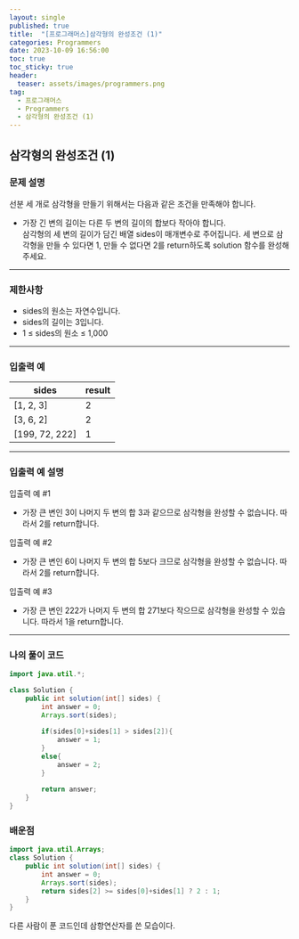 ```yaml
---
layout: single
published: true
title:  "[프로그래머스]삼각형의 완성조건 (1)"
categories: Programmers
date: 2023-10-09 16:56:00
toc: true
toc_sticky: true
header:
  teaser: assets/images/programmers.png
tag:   
  - 프로그래머스
  - Programmers
  - 삼각형의 완성조건 (1)
---
```


## 삼각형의 완성조건 (1)

### 문제 설명

선분 세 개로 삼각형을 만들기 위해서는 다음과 같은 조건을 만족해야 합니다.  

* 가장 긴 변의 길이는 다른 두 변의 길이의 합보다 작아야 합니다.  
삼각형의 세 변의 길이가 담긴 배열 sides이 매개변수로 주어집니다. 세 변으로 삼각형을 만들 수 있다면 1, 만들 수 없다면 2를 return하도록 solution 함수를 완성해주세요.

----------------

### 제한사항

* sides의 원소는 자연수입니다.
* sides의 길이는 3입니다.
* 1 ≤ sides의 원소 ≤ 1,000


----------------

### 입출력 예

|sides	|result|
|---|---|
|[1, 2, 3]|	2|
|[3, 6, 2]|	2|
|[199, 72, 222]|	1|

----------------

### 입출력 예 설명

입출력 예 #1  

* 가장 큰 변인 3이 나머지 두 변의 합 3과 같으므로 삼각형을 완성할 수 없습니다. 따라서 2를 return합니다.
  

입출력 예 #2  

* 가장 큰 변인 6이 나머지 두 변의 합 5보다 크므로 삼각형을 완성할 수 없습니다. 따라서 2를 return합니다.
  

입출력 예 #3  

* 가장 큰 변인 222가 나머지 두 변의 합 271보다 작으므로 삼각형을 완성할 수 있습니다. 따라서 1을 return합니다.
  
  

----------------

### 나의 풀이 코드

```java
import java.util.*;

class Solution {
    public int solution(int[] sides) {
        int answer = 0;
        Arrays.sort(sides);
        
        if(sides[0]+sides[1] > sides[2]){
            answer = 1;
        }
        else{
            answer = 2;
        }
            
        return answer;
    }
}
```




### 배운점


```java
import java.util.Arrays;
class Solution {
    public int solution(int[] sides) {
        int answer = 0;
        Arrays.sort(sides);
        return sides[2] >= sides[0]+sides[1] ? 2 : 1;
    }
}
```

다른 사람이 푼 코드인데 삼항연산자를 쓴 모습이다. 